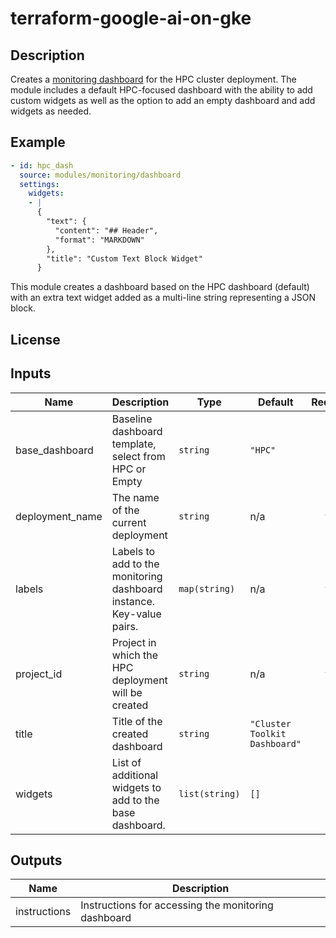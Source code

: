 # terraform-google-ai-on-gke

## Description

Creates a [monitoring dashboard][gcp-dash] for the HPC cluster deployment. The
module includes a default HPC-focused dashboard with the ability to add custom
widgets as well as the option to add an empty dashboard and add widgets as
needed.

[gcp-dash]: https://cloud.google.com/monitoring/charts/predefined-dashboards

## Example

```yaml
- id: hpc_dash
  source: modules/monitoring/dashboard
  settings:
    widgets:
    - |
      {
        "text": {
          "content": "## Header",
          "format": "MARKDOWN"
        },
        "title": "Custom Text Block Widget"
      }
```

This module creates a dashboard based on the HPC dashboard (default) with an
extra text widget added as a multi-line string representing a JSON block.

## License

<!-- BEGINNING OF PRE-COMMIT-TERRAFORM DOCS HOOK -->
## Inputs

| Name | Description | Type | Default | Required |
|------|-------------|------|---------|:--------:|
| base\_dashboard | Baseline dashboard template, select from HPC or Empty | `string` | `"HPC"` | no |
| deployment\_name | The name of the current deployment | `string` | n/a | yes |
| labels | Labels to add to the monitoring dashboard instance. Key-value pairs. | `map(string)` | n/a | yes |
| project\_id | Project in which the HPC deployment will be created | `string` | n/a | yes |
| title | Title of the created dashboard | `string` | `"Cluster Toolkit Dashboard"` | no |
| widgets | List of additional widgets to add to the base dashboard. | `list(string)` | `[]` | no |

## Outputs

| Name | Description |
|------|-------------|
| instructions | Instructions for accessing the monitoring dashboard |

<!-- END OF PRE-COMMIT-TERRAFORM DOCS HOOK -->
